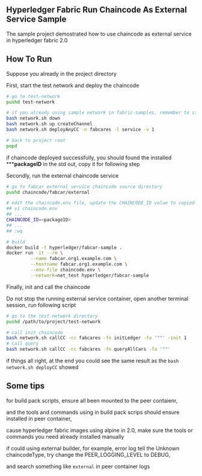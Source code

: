 ## Hyperledger Fabric Run Chaincode As External Service Sample

The sample project demostrated how to use chaincode as external service in hyperledger fabric 2.0

## How To Run

Suppose you already in the project directory

First, start the test network and deploy the chaincode

```bash
# go to test-network
pushd test-network

# if you already using sample network in fabric-samples, remember to stop it at first
bash network.sh down
bash network.sh up createChannel
bash network.sh deployAnyCC -n fabcares -l service -v 1

# back to project root
popd
```

if chaincode deployed successfully, you should found the installed *****packageID** in the std out, copy it for following step

Secondly, run the external chaincode service

```bash
# go to fabcar external service chaincode source directory
pushd chaincode/fabcar/external

# edit the chaincode.env file, update the CHAINCODE_ID value to copied packageID in previous step
## vi chaincode.env
## ...
CHAINCODE_ID=<packageID>
## ...
## :wq

# build 
docker build -t hyperledger/fabcar-sample .
docker run -it --rm \
         --name fabcar.org1.example.com \
         --hostname fabcar.org1.example.com \
         --env-file chaincode.env \
         --network=net_test hyperledger/fabcar-sample

```

Finally, init and call the chaincode

Do not stop the running external service container, open another terminal session, run following script

```bash
# go to the test-network directory
pushd /path/to/project/test-network

# call init chaincode
bash network.sh callCC -cc fabcares -fn initLedger -fa '""' -init 1
# call query
bash network.sh callCC -cc fabcares -fn queryAllCars -fa '""'

```

if things all right, at the end you could see the same result as the `bash network.sh deployCC` showed


## Some tips

for build pack scripts, ensure all been mounted to the peer contaienr, 

and the tools and commands using in build pack scrips should ensure installed in peer container,

cause hyperledger fabric images using alpine in 2.0, make sure the tools or commands you need already installed manually

if could using external builder, for example, error log tell the Unknown chaincodeType, try change the PEER_LOGGING_LEVEL to DEBUG,

and search something like `external` in peer container logs
